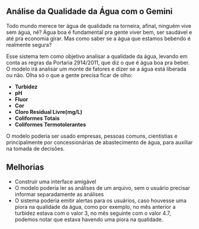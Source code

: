 ## **Análise da Qualidade da Água com o Gemini**
  Todo mundo merece ter água de qualidade na torneira, afinal, ninguém vive sem água, né? Água boa é fundamental pra gente viver bem, ser saudável e até pra economia girar. Mas como saber se a água que estamos bebendo é realmente segura?

  Esse sistema tem como objetivo analisar a qualidade da água, levando em conta as regras da Portaria 2914/2011, que diz o que é água boa pra beber. O modelo irá analisar um monte de fatores e dizer se a água está liberada ou não. 
Olha só o que a gente precisa ficar de olho:
- **Turbidez**
- **pH**
- **Fluor**
- **Cor**
- **Cloro Residual Livre(mg/L)**
- **Coliformes Totais**
- **Coliformes Termotolerantes**

O modelo poderia ser usado empresas, pessoas comuns, cientistias e principalmente por concessionárias de abastecimento de água, para auxiliar na tomada de decisões.

## **Melhorias**
- Construir uma interface amigável
- O modelo poderia ler as análises de um arquivo, sem o usuário precisar informar separadamente as análises
- O sistema poderia emitir alertas para os usuários, caso houvesse uma piora na qualidade da água, como por exemplo, no mês anterior a turbidez estava com o valor 3, no mês seguinte com o valor 4.7, podemos notar que estava havendo uma piora na qualidade.
